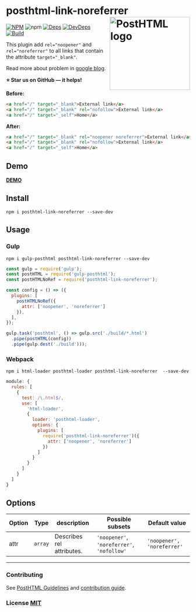 # posthtml-link-noreferrer <img align="right" width="220" height="200" title="PostHTML logo" src="http://posthtml.github.io/posthtml/logo.svg">

[![NPM][npm]][npm-url]
![npm](https://img.shields.io/npm/dm/posthtml-link-noreferrer.svg)
[![Deps][deps]][deps-url]
[![DevDeps][dev-deps]][dev-deps-url]
[![Build][build]][build-badge]

This plugin add `rel="noopener"` and `rel="noreferrer"` to all links that contain the attribute `target="_blank"`.

Read more about problem in [google blog](https://developers.google.com/web/tools/lighthouse/audits/noopener).

**⭐️ Star us on GitHub — it helps!**

**Before:**
``` html
<a href="/" target="_blank">External link</a>
<a href="/" target="_blank" rel="nofollow">External link</a>
<a href="/" target="_self">Home</a>
```

**After:**
``` html
<a href="/" target="_blank" rel="noopener noreferrer">External link</a>
<a href="/" target="_blank" rel="nofollow">External link</a>
<a href="/" target="_self">Home</a>
```

## Demo
[**DEMO**](https://mathiasbynens.github.io/rel-noopener/)

## Install

```npm
npm i posthtml-link-noreferrer --save-dev
```

## Usage

### Gulp
```npm
npm i gulp-posthtml posthtml-link-noreferrer --save-dev
```

```js
const gulp = require('gulp');
const postHTML = require('gulp-posthtml');
const postHTMLNoRef = require('posthtml-link-noreferrer');

const config = () => ({
  plugins: [
    postHTMLNoRef({
      attr: ['noopener', 'noreferrer']
    }),
  ],
});

gulp.task('posthtml', () => gulp.src('./build/*.html')
  .pipe(postHTML(config))
  .pipe(gulp.dest('./build')));
```

### Webpack
```npm
npm i html-loader posthtml-loader posthtml-link-noreferrer  --save-dev
```

```js
module: {
  rules: [
    {
      test: /\.html$/,
      use: [
        'html-loader',
        {
          loader: 'posthtml-loader',
          options: {
            plugins: [
              require('posthtml-link-noreferrer')({
                attr: ['noopener', 'noreferrer']
              })
            ]
          }
        }
      ]
    }
  ]
}
```

## Options

| Option | Type | description | Possible subsets | Default value |
| ------ | ------ | ------ | ------ | ------ |
 attr | `array` | Describes rel attributes. | `'noopener'`, `'noreferrer'`, `'nofollow'` | `'noopener', 'noreferrer'` |

---
### Contributing

See [PostHTML Guidelines](https://github.com/posthtml/posthtml/tree/master/docs) and [contribution guide](CONTRIBUTING.md).

### License [MIT](LICENSE)

[npm]: https://img.shields.io/npm/v/posthtml-link-noreferrer.svg
[npm-url]: https://npmjs.com/package/posthtml-link-noreferrer

[deps]: https://david-dm.org/posthtml/posthtml.svg
[deps-url]: https://david-dm.org/webistomin/posthtml-link-noreferrer

[dev-deps]: https://david-dm.org/webistomin/posthtml-link-noreferrer/dev-status.svg
[dev-deps-url]: https://david-dm.org/webistomin/posthtml-link-noreferrer?type=dev

[style]: https://img.shields.io/badge/code%20style-standard-yellow.svg
[style-url]: http://standardjs.com/

[build]: https://travis-ci.com/webistomin/posthtml-link-noreferrer.svg?token=CqDseQbTs4cMwNAwVsgp&branch=master
[build-badge]: https://travis-ci.com/webistomin/posthtml-link-noreferrer
